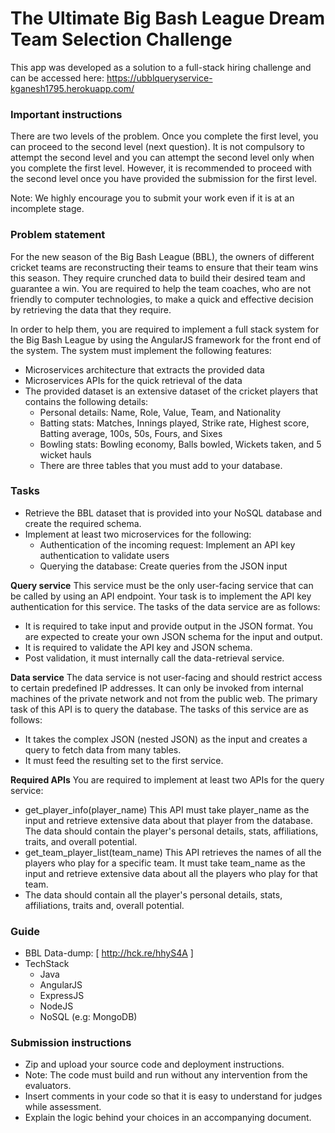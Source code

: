 # The Ultimate Big Bash League Dream Team Selection Challenge 

This app was developed as a solution to a full-stack hiring challenge and can be accessed here: https://ubblqueryservice-kganesh1795.herokuapp.com/

###  Important instructions
There are two levels of the problem. Once you complete the first level, you can proceed to the second level (next question). It is not compulsory to attempt the second level and you can attempt the second level only when you complete the first level. However, it is recommended to proceed with the second level once you have provided the submission for the first level.

Note: We highly encourage you to submit your work even if it is at an incomplete stage.

### Problem statement
For the new season of the Big Bash League (BBL), the owners of different cricket teams are reconstructing their teams to ensure that their team wins this season. They require crunched data to build their desired team and guarantee a win. You are required to help the team coaches, who are not friendly to computer technologies, to make a quick and effective decision by retrieving the data that they require.

In order to help them, you are required to implement a full stack system for the Big Bash League by using the AngularJS framework for the front end of the system. The system must implement the following features:
- Microservices architecture that extracts the provided data  
- Microservices APIs for the quick retrieval of the data
- The provided dataset is an extensive dataset of the cricket players that contains the following details:
	- Personal details: Name, Role, Value, Team, and Nationality
	- Batting stats: Matches, Innings played, Strike rate, Highest score, Batting average, 100s, 50s, Fours, and Sixes
	- Bowling stats: Bowling economy, Balls bowled, Wickets taken, and 5 wicket hauls
	- There are three tables that you must add to your database.

### Tasks
- Retrieve the BBL dataset that is provided into your NoSQL database and create the required schema.
- Implement at least two microservices for the following:
	- Authentication of the incoming request: Implement an API key authentication to validate users
	- Querying the database: Create queries from the JSON input

**Query service**
This service must be the only user-facing service that can be called by using an API endpoint. Your task is to implement the API key authentication for this service. The tasks of the data service are as follows:
- It is required to take input and provide output in the JSON format. You are expected to create your own JSON schema for the input and output.
- It is required to validate the API key and JSON schema.
- Post validation, it must internally call the data-retrieval service.

**Data service**
The data service is not user-facing and should restrict access to certain predefined IP addresses. It can only be invoked from internal machines of the private network and not from the public web. The primary task of this API is to query the database. The tasks of this service are as follows:
- It takes the complex JSON (nested JSON) as the input and creates a query to fetch data from many tables.
- It must feed the resulting set to the first service.

**Required APIs**
You are required to implement at least two APIs for the query service:
- get_player_info(player_name)
This API must take player_name as the input and retrieve extensive data about that player from the database.
The data should contain the player's personal details, stats, affiliations, traits, and overall potential.
- get_team_player_list(team_name)
This API retrieves the names of all the players who play for a specific team.
It must take team_name as the input and retrieve extensive data about all the players who play for that team.  
- The data should contain all the player's personal details, stats, affiliations, traits and, overall potential.

### Guide
- BBL Data-dump: [ http://hck.re/hhyS4A ]
- TechStack
  - Java
  - AngularJS
  - ExpressJS
  - NodeJS
  - NoSQL (e.g: MongoDB)

### Submission instructions
- Zip and upload your source code and deployment instructions.
- Note: The code must build and run without any intervention from the evaluators.
- Insert comments in your code so that it is easy to understand for judges while assessment.
- Explain the logic behind your choices in an accompanying document.
